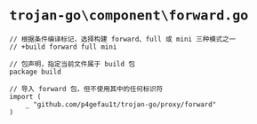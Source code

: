 # `trojan-go\component\forward.go`

```
// 根据条件编译标记，选择构建 forward、full 或 mini 三种模式之一
// +build forward full mini

// 包声明，指定当前文件属于 build 包
package build

// 导入 forward 包，但不使用其中的任何标识符
import (
    _ "github.com/p4gefau1t/trojan-go/proxy/forward"
)
```